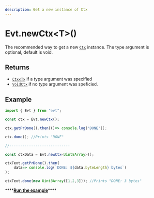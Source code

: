 ```yaml
---
description: Get a new instance of Ctx
---
```


# Evt.newCtx&lt;T&gt;\(\)

The recommended way to get a new [`Ctx`](https://docs.ts-evt.dev/api/ctx) instance. The type argument is optional, default is void.

## Returns

* [`Ctx<T>`](https://docs.ts-evt.dev/api/ctx) if a type argument was specified
* [`VoidCtx`](https://docs.ts-evt.dev/api/ctx) if no type argument was speficied.

## Example

```typescript
import { Evt } from "evt";

const ctx = Evt.newCtx();

ctx.getPrDone().then(()=> console.log("DONE"));

ctx.done(); //Prints "DONE"

//----------------------------

const ctxData = Evt.newCtx<Uint8Array>();

ctxText.getPrDone().then(
    data=> console.log(`DONE: ${data.byteLength} bytes`)
);

ctxText.done(new Uint8Array([1,2,3])); //Prints "DONE: 3 bytes"
```

\*\*\*\*[**Run the example**](https://stackblitz.com/edit/evt-5xs5rr?embed=1&file=index.ts&hideExplorer=1)\*\*\*\*



